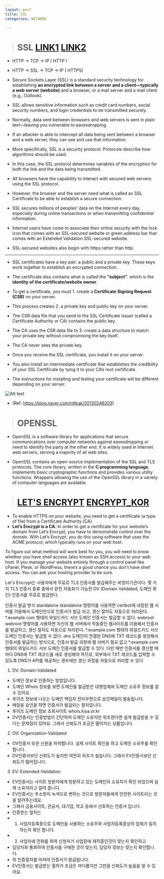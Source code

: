 ```yaml
---
layout: post
title: SSL
categories: NETWORK

---
```

> # SSL   [LINK1] [LINK2]



* HTTP -> TCP -> IP   ( HTTP )
* HTTP -> SSL -> TCP -> IP ( HTTPS)



* Secure Sockets Layer (SSL) is a standard security technology for establishing **an encrypted link between a server and a client—typically a web server (website)** and a browser, or a mail server and a mail client (e.g., Outlook).
* SSL allows sensitive information such as credit card numbers, social security numbers, and login credentials to be transmitted securely.
* Normally, data sent between browsers and web servers is sent in plain text—leaving you vulnerable to eavesdropping. 
* If an attacker is able to intercept all data being sent between a browser and a web server, they can see and use that information.
* More specifically, SSL is a security protocol. Protocols describe how algorithms should be used. 
* In this case, the SSL protocol determines variables of the encryption for both the link and the data being transmitted.
* All browsers have the capability to interact with secured web servers using the SSL protocol. 
* However, the browser and the server need what is called an SSL Certificate to be able to establish a secure connection.
* SSL secures millions of peoples’ data on the Internet every day, especially during online transactions or when transmitting confidential information. 
* Internet users have come to associate their online security with the lock icon that comes with an SSL-secured website or green address bar that comes with an Extended Validation SSL-secured website. 
* SSL-secured websites also begin with https rather than http.

- - -

* SSL certificates have a key pair: a public and a private key. These keys work together to establish an encrypted connection. 
* The certificate also contains what is called the **“subject”**. which is the **identity of the certificate/website owner**.
* To get a certificate, you must 1. create a **Certificate Signing Request (CSR)** on your server. 
* This process creates 2. a private key and public key on your server. 
* The CSR data file that you send to the SSL Certificate issuer (called a Certificate Authority or CA) contains the public key. 
* The CA uses the CSR data file to 3. create a data structure to match your private key without compromising the key itself. 
* The CA never sees the private key.

* Once you receive the SSL certificate, you install it on your server.
* You also install an intermediate certificate that establishes the credibility of your SSL Certificate by tying it to your CA’s root certificate. 
* The instructions for installing and testing your certificate will be different depending on your server.



![Alt text](images/osi.png)

* (Ref: https://blog.naver.com/nttkak/20130246203)


> # OPENSSL
* OpenSSL is a software library for applications that secure communications over computer networks against eavesdropping or need to identify the party at the other end. It is widely used in Internet web servers, serving a majority of all web sites.


* OpenSSL contains an open-source implementation of the SSL and TLS protocols. The core library, written in the **C programming language**, implements basic cryptographic functions and provides various utility functions. Wrappers allowing the use of the OpenSSL library in a variety of computer languages are available.

> # [LET'S ENCRYPT]     [ENCRYPT_KOR]
* To enable HTTPS on your website, you need to get a certificate (a type of file) from a Certificate Authority (CA). 
* **Let’s Encrypt is a CA**. In order to get a certificate for your website’s domain from Let’s Encrypt, you have to demonstrate control over the domain. With Let’s Encrypt, you do this using software that uses the ACME protocol, which typically runs on your web host.

To figure out what method will work best for you, you will need to know whether you have shell access (also known as SSH access) to your web host. If you manage your website entirely through a control panel like cPanel, Plesk, or WordPress, there’s a good chance you don’t have shell access. You can ask your hosting provider to be sure.




Let's Encrypt는 사용자에게 무료로 TLS 인증서를 발급해주는 비영리기관이다. 몇 가지 TLS 인증서 종류 중에서 완전 자동화가 가능한 DV (Domain Validated, 도메인 확인) 인증서를 무료로 발급한다.

인증서 발급 방식
standalone 
standalone 명령어를 사용하면 certbot에 내장된 웹 서버를 이용해서 도메인만으로 인증서가 발급 되고, 갱신 절차도 자동으로 처리된다. *.example.com 형태의 와일드카드 서브 도메인 인증서는 발급할 수 없다.
webroot 
webroot 명령어를 사용하면 자신의 웹 서버에서 작동중인 웹사이트를 이용해서 인증서를 발급하고, 갱신 절차도 자동으로 처리된다. *.example.com 형태의 와일드카드 서브 도메인 인증서는 발급할 수 없다.
dns 
도메인이 연결된 DNS에 TXT 레코드를 생성해서 인증서를 발급하는 방식으로, 인증서 발급 과정에 웹 서버가 필요 없고 *.example.com 형태의 와일드카드 서브 도메인 인증서를 발급할 수 있다. 
다만 매번 인증서를 갱신할 때마다 DNS에 TXT 레코드를 새로 생성해야 하므로, 외부에서 TXT 레코드를 입력할 수 있도록 DNS가 API를 제공하는 경우에만 갱신 과정을 자동으로 처리할 수 있다


1) DV: Domain-Validated
 - 도메인 정보로 인증하는 방법입니다.
 - 도메인 Whois 정보를 보면 도메인을 발급받은 대행업체와 도메인 소유주 정보를 알수 있어요.
 - 후이즈 정보에 나오는 도메인 책임자 전자우편으로 승인메일이 발송됩니다.
 - 메일을 승인을 하면 인증서가 발급되는 절차입니다.
 - 후이즈 도메인 정보 조회사이트  whois.kisa.or.kr
 - DV인증서는 인증방법이 간단하여 도메인 소유자만 위조한다면 쉽게 발급받을 수 있다는 문제점이 있어요. 그래서 신뢰도가 조금은 떨어지는 상품입니다.

2) OV: Organization-Validated
 - OV인증서 또한 신원을 파악합니다. 실제 사이트 확인을 하고 도메인 소유주를 확인합니다.
 - DV인증서보단 신뢰도가 높지만 여전히 위조가 쉽습니다. 그래서 EV인증서보단 신뢰도가 떨어집니다.

3) EV: Extended-Validation
 - EV인증서는 사이트 방문자에게 방문하고 있는 도메인의 소유자가 확인 되었으며 실제 소유자라고 알려 줍니다.
 - EV인증서는 주소창이 녹색으로 변하는 것으로 방문자들에게 안전한 사이트라는 것을 알려주는데요.
 - 그래서 금융사이트, 관공서, 대기업, 학교 등에서 선호하는 인증서 입니다.
 - 인증받는 절차는 
 - 1. 사업자등록증으로 도메인을 사용하는 소유주와 사업자등록증상의 업체가 일치하는지 확인 합니다.
 - 2. 사업자에 전화를 하여 신청자가 사업장에 재직중인것이 맞는지 확인하고
 - 담당자와 통화하여 인증서를 구매한 것이 맞는지, 담당자 정보는 맞는지 확인합니다.
 - 위 인증절차를 마쳐야 인증서가 발급됩니다.
 - EV인증서는 발급받는 절차가 조금은 까다롭지만 그만큼 신뢰도가 높음을 알 수 있어요.



[LET'S ENCRYPT]: https://letsencrypt.org/getting-started/
[ENCRYPT_KOR]: https://namu.wiki/w/Let's%20Encrypt
[LINK1]: https://www.digicert.com/ssl/
[LINK2]: http://boansecurity.blogspot.com/2017/01/network-ssl-tls.html
